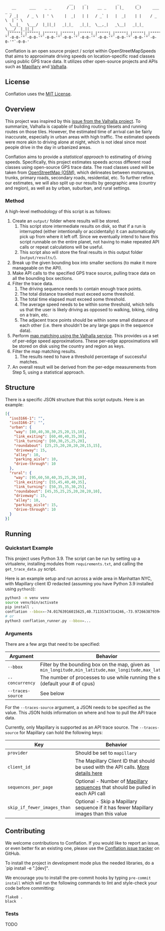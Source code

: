                                  __     _              _        _                    
       __      ___    _ _       / _|   | |    __ _    | |_     (_)     ___    _ _    
      / _|    / _ \  | ' \     |  _|   | |   / _` |   |  _|    | |    / _ \  | ' \   
      \__|_   \___/  |_||_|   _|_|_   _|_|_  \__,_|   _\__|   _|_|_   \___/  |_||_|  
    _|"""""|_|"""""|_|"""""|_|"""""|_|"""""|_|"""""|_|"""""|_|"""""|_|"""""|_|"""""| 
    "`-0-0-'"`-0-0-'"`-0-0-'"`-0-0-'"`-0-0-'"`-0-0-'"`-0-0-'"`-0-0-'"`-0-0-'"`-0-0-' 

Conflation is an open source project / script within OpenStreetMapSpeeds that aims to approximate driving speeds on
location-specific road classes using public GPS trace data. It utilizes other open-source projects and APIs such
as [Mapillary](https://www.mapillary.com/) and [Valhalla](https://github.com/valhalla/valhalla).

## License

Conflation uses the [MIT License](COPYING).

## Overview

This project was inspired by this [issue from the Valhalla project](https://github.com/valhalla/valhalla/issues/3021).
To summarize, Valhalla is capable of building routing tilesets and running routes on those tiles. However, the estimated
time of arrival can be fairly inaccurate, especially in urban areas with high traffic. The estimated speeds were more
akin to driving alone at night, which is not ideal since most people drive in the day in urbanized areas.

Conflation aims to provide a *statistical approach* to estimating of driving speeds. Specifically, this project
estimates speeds across different road classes using open-source GPS trace data. The road classes used will be taken
from [OpenStreetMap (OSM)](https://www.openstreetmap.org/), which delineates between motorways, trunks, primary roads,
secondary roads, residential, etc. To further refine our estimates, we will also split up our results by geographic
area (country and region), as well as by urban, suburban, and rural settings.

### Method

A high-level methodology of this script is as follows:

1. Create an `output/` folder where results will be stored.
    1. This script store intermediate results on disk, so that if a run is interrupted (either intentionally or
       accidentally) it can automatically pick up from where it left off. Since we eventually intend to have this script
       runnable on the entire planet, not having to make repeated API calls or repeat calculations will be useful.
    2. This script also will store the final results in this output folder (`output/results/`).
2. Break up the given bounding box into smaller sections (to make it more manageable on the API).
3. Make API calls to the specified GPS trace source, pulling trace data on all the bounding box sections.
4. Filter the trace data.
    1. The driving sequence needs to contain enough trace points.
    2. The total distance traveled must exceed some threshold.
    3. The total time elapsed must exceed some threshold.
    4. The average speed needs to be within some threshold, which tells us that the user is likely driving as opposed to
       walking, biking, riding on a train, etc.
    5. The adjacent trace points should be within some small distance of each other (i.e. there shouldn't be any large
       gaps in the sequence data).
5. Perform [map matching using the Valhalla service](https://github.com/valhalla/valhalla/blob/master/docs/api/map-matching/api-reference.md).
   This provides us a set of per-edge speed approximations. These per-edge approximations will be stored on disk using 
   the country and region as keys. 
6. Filter the map matching results.
    1. The results need to have a threshold percentage of successful matches.
7. An overall result will be derived from the per-edge measurements from Step 5, using a statistical approach.

## Structure

There is a specific JSON structure that this script outputs. Here is an example:

```json
[{
  "iso3166-1": "",
  "iso3166-2": "",
  "urban": {
    "way": [80,40,30,30,25,20,15,10],
    "link_exiting": [60,40,40,35,30],
    "link_turning": [60,30,25,25,20],
    "roundabout": [25,25,20,20,20,20,15,15],
    "driveway": 15,
    "alley": 10,
    "parking_aisle": 10,
    "drive-through": 10
  },
  "rural": {
    "way": [95,60,50,40,35,25,20,10],
    "link_exiting": [55,45,40,40,35],
    "link_turning": [50,35,35,30,25],
    "roundabout": [45,35,25,25,20,20,20,10],
    "driveway": 15,
    "alley": 10,
    "parking_aisle": 15,
    "drive-through": 10
  }
}]
```

## Running

### Quickstart Example

This project uses Python 3.9. The script can be run by setting up a virtualenv, installing modules from 
`requirements.txt`, and calling the `get_trace_data.py` script.

Here is an example setup and run across a wide area in Manhattan NYC, with Mapillary client ID redacted (assuming you 
have Python 3.9 installed using `python3`):

```bash
python3 -m venv venv
source venv/bin/activate
pip install .
conflation --bbox=-74.01763916015625,40.71135347314246,-73.97266387939453,40.74556629114773 --traces-source {\"provider\":\"mapillary\",\"client_id\":\"client_id\"}
# or
python3 conflation_runner.py --bbox=...
```

### Arguments

 There are a few args that need to be specified:

| Argument | Behavior |
|----------|----------|
| `--bbox` | Filter by the bounding box on the map, given as `min_longitude,min_latitude,max_longitude,max_latitude` |
| `--concurrency` | The number of processes to use while running the script (default your # of cpus) |
| `--traces-source` | See below |

For the `--traces-source` argument, a JSON needs to be specified as the value. This JSON holds information on where and
how to pull the API trace data.

Currently, only Mapillary is supported as an API trace source. The `--traces-source` for Mapillary can hold the
following keys:

| Key | Behavior |
|----------|----------|
| `provider` | Should be set to `mapillary` |
| `client_id` | The Mapillary Client ID that should be used with the API calls. [More details here](https://www.mapillary.com/developer/api-documentation/#client-id) |
| `sequences_per_page` | Optional - Number of [Mapillary sequences](https://www.mapillary.com/developer/api-documentation/#sequences) that should be pulled in each API call |
| `skip_if_fewer_images_than` | Optional - Skip a Mapillary sequence if it has fewer Mapillary images than this value |


## Contributing

We welcome contributions to Conflation. If you would like to report an issue, or even better fix an existing one, please
use the [Conflation issue tracker](https://github.com/OpenStreetMapSpeeds/conflation/issues) on GitHub.

To install the project in development mode plus the needed libraries, do a `pip install -e ".[dev]".

We encourage you to install the pre-commit hooks by typing `pre-commit install` which will run the following commands to lint and style-check your code before committing:
```shell script
flake8 .
black 
```

### Tests

TODO

